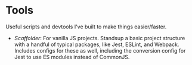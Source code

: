 # Tools
Useful scripts and devtools I've built to make things easier/faster. 

* *Scaffolder*: For vanilla JS projects. Standsup a basic project structure with a handful of typical packages, like Jest, ESLint, and Webpack. Includes configs for these as well, including the conversion config for Jest to use ES modules instead of CommonJS. 
